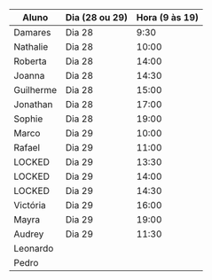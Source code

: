 | Aluno     | Dia (28 ou 29) | Hora (9 às 19) |
| --------- | -------------- | -------------- |
| Damares   |     Dia 28     |      9:30      |
| Nathalie  |     Dia 28     |     10:00      |
| Roberta   |     Dia 28     |     14:00      |
| Joanna    |     Dia 28     |     14:30      |
| Guilherme |     Dia 28     |     15:00      |
| Jonathan  |     Dia 28     |     17:00      |
| Sophie    |     Dia 28     |     19:00      |
| Marco     |     Dia 29     |     10:00      |
| Rafael    |     Dia 29     |     11:00      |
| LOCKED    |     Dia 29     |     13:30      |
| LOCKED    |     Dia 29     |     14:00      |
| LOCKED    |     Dia 29     |     14:30      |
| Victória  |     Dia 29     |     16:00      |
| Mayra     |     Dia 29     |     19:00      |
| Audrey    |     Dia 29     |     11:30      |
| Leonardo  |                |                |
| Pedro     |                |                |
